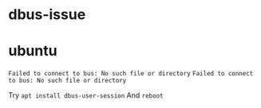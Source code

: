 # dbus-issue
# ubuntu

```Failed to connect to bus: No such file or directory```
```Failed to connect to bus: No such file or directory```

Try
`apt install dbus-user-session`
And `reboot`


